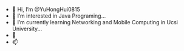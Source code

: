 - 👋 Hi, I’m @YuHongHui0815
- 👀 I’m interested in Java Programing...
- 🌱 I’m currently learning Networking and Mobile Computing in Ucsi University...
- 💞️ 
- 📫 

<!---
YuHongHui0815/YuHongHui0815 is a ✨ special ✨ repository because its `README.md` (this file) appears on your GitHub profile.
You can click the Preview link to take a look at your changes.
--->
